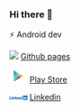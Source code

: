 ### Hi there 👋

⚡  Android dev

<img src="https://github.githubassets.com/images/icons/emoji/octocat.png" width="32"> [Github pages](https://mzfkr97.github.io)

<img src="google_play.png" width="32"> [Play Store](https://play.google.com/store/apps/details?id=com.slutsk.roman.slutsktransp)

<img src="LinkedIn-Blue-40@2x.png" width="32"> [Linkedin](https://www.linkedin.com/in/roman-zhurid/)
<!--
**mzfkr97/mzfkr97** is a ✨ _special_ ✨ repository because its `README.md` (this file) appears on your GitHub profile.

Here are some ideas to get you started:

- 🔭 I’m currently working on ...
- 🌱 I’m currently learning ...
- 👯 I’m looking to collaborate on ...
- 🤔 I’m looking for help with ...
- 💬 Ask me about ...
- 📫 How to reach me: ...
- 😄 Pronouns: ...
- ⚡ Fun fact: ...
-->
